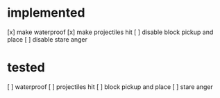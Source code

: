 # implemented
[x] make waterproof
[x] make projectiles hit
[ ] disable block pickup and place
[ ] disable stare anger



# tested
[ ] waterproof
[ ] projectiles hit
[ ] block pickup and place
[ ] stare anger

